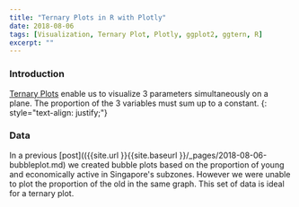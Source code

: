 ```yaml
---
title: "Ternary Plots in R with Plotly"
date: 2018-08-06
tags: [Visualization, Ternary Plot, Plotly, ggplot2, ggtern, R]
excerpt: ""
---
```


### Introduction
[Ternary Plots](https://en.wikipedia.org/wiki/Ternary_plot) enable us to visualize 3 parameters simultaneously on a plane. The proportion of the 3 variables must sum up to a constant.
{: style="text-align: justify;"}

### Data
In a previous [post](({{site.url }}{{site.baseurl }}/_pages/2018-08-06-bubbleplot.md) we created bubble plots based on the proportion of young and economically active in Singapore's subzones. However we were unable to plot the proportion of the old in the same graph. This set of data is ideal for a ternary plot. 
